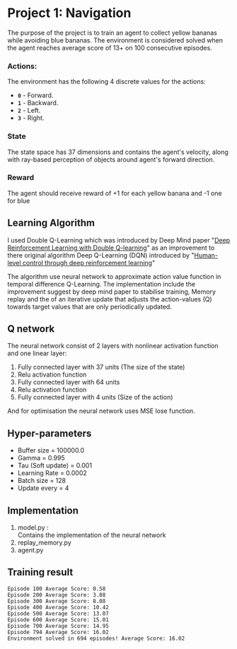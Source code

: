 # Project 1: Navigation

The purpose of the project is to train an agent to collect yellow bananas while avoiding blue bananas. The environment is considered solved when the agent reaches average score of 13+ on 100 consecutive episodes.


### Actions:

The environment has the following 4 discrete values for the actions:

- **`0`** - Forward.
- **`1`** - Backward.
- **`2`** - Left.
- **`3`** - Right.

### State

The state space has 37 dimensions and contains the agent's velocity, along with ray-based perception of objects around agent's forward direction.

### Reward

The agent should receive reward of +1 for each yellow banana and -1 one for blue

## Learning Algorithm

I used Double Q-Learning which was introduced by Deep Mind paper "[Deep Reinforcement Learning with Double Q-learning](https://arxiv.org/pdf/1509.06461.pdf")" as an improvement to there original algorithm Deep Q-Learning (DQN) introduced by "[Human-level control through deep reinforcement learning](https://storage.googleapis.com/deepmind-media/dqn/DQNNaturePaper.pdf")"

The algorithm use neural network to approximate action value function in temporal difference Q-Learning. The implementation include the improvement suggest by deep mind paper to stabilise training, Memory replay and the of an iterative update that adjusts the action-values (Q) towards target values that are only periodically updated.

## Q network

The  neural network consist of 2  layers with nonlinear activation function and one linear layer:

1. Fully connected layer with 37 units (The size of the state)
2. Relu activation function
3. Fully connected layer with 64 units
4. Relu activation function
5. Fully connected layer with 4 units (Size of the action)

And for optimisation the neural network uses MSE lose function.

## Hyper-parameters

- Buffer size       = 100000.0
- Gamma             = 0.995
- Tau (Soft update) = 0.001
- Learning Rate     = 0.0002
- Batch size        = 128
- Update every      = 4

## Implementation

1. model.py :  
  Contains the implementation of the neural network
2. replay_memory.py
3. agent.py


## Training result

```console
Episode 100	Average Score: 0.58
Episode 200	Average Score: 3.88
Episode 300	Average Score: 8.08
Episode 400	Average Score: 10.42
Episode 500	Average Score: 13.07
Episode 600	Average Score: 15.01
Episode 700	Average Score: 14.95
Episode 794	Average Score: 16.02
Environment solved in 694 episodes!	Average Score: 16.02
```
